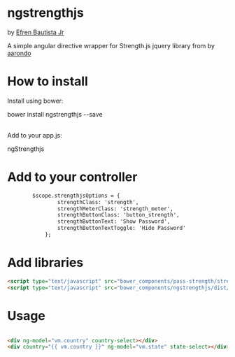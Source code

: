 # ngstrengthjs
by <a href="http://www.efrenbautista.com">Efren Bautista Jr</a>

A simple angular directive wrapper for Strength.js jquery library from <a href="https://github.com/aarondo/Strength.js.git"> </a>
by <a href="https://github.com/aarondo">aarondo</a>

# How to install
Install using bower:

bower install ngstrengthjs --save<br><br>

Add to your app.js:

ngStrengthjs

# Add to your controller
```html
        $scope.strengthjsOptions = {
                strengthClass: 'strength',
                strengthMeterClass: 'strength_meter',
                strengthButtonClass: 'button_strength',
                strengthButtonText: 'Show Password',
                strengthButtonTextToggle: 'Hide Password'
            };

```

# Add libraries
```html
<script type="text/javascript" src="bower_components/pass-strength/strength.js"></script>
<script type="text/javascript" src="bower_components/ngstrengthjs/dist/ngstrengthjs.js"></script>
```
# Usage
```html

<div ng-model="vm.country" country-select></div>
<div country="{{ vm.country }}" ng-model="vm.state" state-select></div>
```
